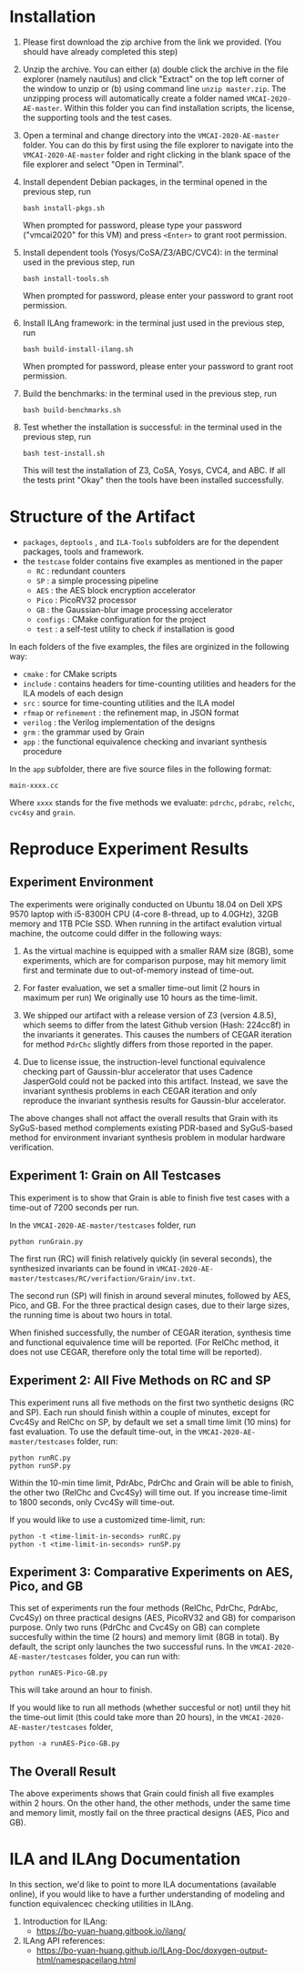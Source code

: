 Installation
==================

1. Please first download the zip archive from the link we provided. (You should have already completed this step)

2. Unzip the archive. You can either (a) double click the archive in the file explorer (namely nautilus) and click "Extract" on the top left corner of the window to unzip or (b) using command line `unzip master.zip`. The unzipping process will automatically create a folder named `VMCAI-2020-AE-master`. Within this folder you can find installation scripts, the license, the supporting tools and the test cases.

3. Open a terminal and change directory into the `VMCAI-2020-AE-master` folder. You can do this by first using the file explorer to navigate into the `VMCAI-2020-AE-master` folder and right clicking in the blank space of the file explorer and select "Open in Terminal".


4. Install dependent Debian packages, in the terminal opened in the previous step, run 

    ```
    bash install-pkgs.sh
    ```
   
   When prompted for password, please type your password ("vmcai2020" for this VM) and press `<Enter>` to grant root permission. 
 
5. Install dependent tools (Yosys/CoSA/Z3/ABC/CVC4): in the terminal used in the previous step, run 

    ```
    bash install-tools.sh
    ```

   When prompted for password, please enter your password to grant root permission.
 
6. Install ILAng framework: in the terminal just used in the previous step, run 

    ```
    bash build-install-ilang.sh
    ```

   When prompted for password, please enter your password to grant root permission.

7. Build the benchmarks: in the terminal used in the previous step, run 

    ```
    bash build-benchmarks.sh
    ```

8. Test whether the installation is successful: in the terminal used in the previous step, run 

    ```
    bash test-install.sh
    ```
    
   This will test the installation of Z3, CoSA, Yosys, CVC4, and ABC.
   If all the tests print "Okay" then the tools have been installed successfully.


Structure of the Artifact
=====================

  * `packages`, `deptools` , and `ILA-Tools` subfolders are for the dependent packages, tools and framework.
  * the `testcase` folder contains five examples as mentioned in the paper
    - `RC` : redundant counters
    - `SP` : a simple processing pipeline
    - `AES` : the AES block encryption accelerator
    - `Pico` : PicoRV32 processor
    - `GB` : the Gaussian-blur image processing accelerator
    - `configs` : CMake configuration for the project
    - `test` : a self-test utility to check if installation is good

  In each folders of the five examples, the files are orginized in the following way:

  * `cmake` : for CMake scripts
  * `include` : contains headers for time-counting utilities and headers for the ILA models of each design
  * `src` : source for time-counting utilities and the ILA model
  * `rfmap` or `refinement` : the refinement map, in JSON format
  * `verilog` : the Verilog implementation of the designs
  * `grm` : the grammar used by Grain
  * `app` : the functional equivalence checking and invariant synthesis procedure

  In the `app` subfolder, there are five source files in the following format:
  ```
  main-xxxx.cc
  ```
  Where `xxxx` stands for the five methods we evaluate: `pdrchc`, `pdrabc`, `relchc`, `cvc4sy` and `grain`.



   
Reproduce Experiment Results
====================================

Experiment Environment
------------------------------------------------------
The experiments were originally conducted on Ubuntu 18.04 on
Dell XPS 9570 laptop with i5-8300H CPU (4-core 8-thread, up to 4.0GHz),
32GB memory and 1TB PCIe SSD. When running in the artifact evalution 
virtual machine, the outcome could differ in the following ways:

  1. As the virtual machine is equipped with a smaller RAM size (8GB),
     some experiments, which are for comparison purpose, may hit memory limit first
     and terminate due to out-of-memory instead of time-out.

  2. For faster evaluation, we set a smaller time-out limit (2 hours in maximum per run)
     We originally use 10 hours as the time-limit.
  
  3. We shipped our artifact with a release version of Z3 (version 4.8.5), 
     which seems to differ from the latest Github version (Hash: 224cc8f) in the invariants 
     it generates. This causes the numbers of CEGAR iteration for method `PdrChc` slightly 
     differs from those reported in the paper.

  4. Due to license issue, the instruction-level functional equivalence checking part 
     of Gaussin-blur accelerator that uses Cadence JasperGold could not be packed into this artifact. 
     Instead, we save the invariant synthesis problems in each CEGAR iteration and only reproduce the
     invariant synthesis results for Gaussin-blur accelerator.

The above changes shall not affact the overall results that Grain with its SyGuS-based method complements
existing PDR-based and SyGuS-based method for environment invariant synthesis problem in modular
hardware verification.


Experiment 1: Grain on All Testcases
------------------------------------------------------
This experiment is to show that Grain is able to finish five
test cases with a time-out of 7200 seconds per run.

In the `VMCAI-2020-AE-master/testcases` folder, run
```
python runGrain.py
```

The first run (RC) will finish relatively quickly
(in several seconds), the synthesized invariants can be found in 
`VMCAI-2020-AE-master/testcases/RC/verifaction/Grain/inv.txt`. 

The second run (SP) will finish in around several minutes, followed
by AES, Pico, and GB. For the three practical design cases, due to 
their large sizes, the running time is about two hours in total.

When finished successfully, the number of CEGAR iteration, synthesis time
and functional equivalence time will be reported. (For RelChc method, it does 
not use CEGAR, therefore only the total time will be reported).


Experiment 2:  All Five Methods on RC and SP
------------------------------------------------------
This experiment runs all five methods on the first two synthetic
designs (RC and SP). Each run should finish within a couple of minutes,
except for Cvc4Sy and RelChc on SP, by default we set a small time
limit (10 mins) for fast evaluation. To use the default time-out,
in the `VMCAI-2020-AE-master/testcases` folder, run:

```
python runRC.py
python runSP.py
```

Within the 10-min time limit, PdrAbc, PdrChc and Grain will be able to finish, 
the other two (RelChc and Cvc4Sy) will time out. If you increase time-limit to 
1800 seconds, only Cvc4Sy will time-out.

If you would like to use a customized time-limit, run:
```
python -t <time-limit-in-seconds> runRC.py 
python -t <time-limit-in-seconds> runSP.py 
```


Experiment 3: Comparative Experiments on AES, Pico, and GB
------------------------------------------------------
This set of experiments run the four methods (RelChc, PdrChc, PdrAbc, Cvc4Sy)
on three practical designs (AES, PicoRV32 and GB) for comparison purpose. 
Only two runs (PdrChc and Cvc4Sy on GB) can complete
succesfully within the time (2 hours) and memory limit (8GB in total). 
By default, the script only launches the two successful runs.
In the `VMCAI-2020-AE-master/testcases` folder, you can run with:

```
python runAES-Pico-GB.py 
```
This will take around an hour to finish.


If you would like to run all methods (whether succesful or not) until 
they hit the time-out limit (this could take more than 20 hours), in the 
`VMCAI-2020-AE-master/testcases` folder,

```
python -a runAES-Pico-GB.py 
```


The Overall Result
------------------------------------------------------
The above experiments shows that Grain could finish all five examples within 
2 hours. On the other hand, the other methods, under the same time and memory
limit, mostly fail on the three practical designs (AES, Pico and GB).



ILA and ILAng Documentation
====================================

In this section, we'd like to point to more ILA documentations (available online),
if you would like to have a further understanding of modeling and function equivalencec 
checking utilities in ILAng. 

   1. Introduction for ILAng: 
      * https://bo-yuan-huang.gitbook.io/ilang/
   2. ILAng API references:
      * https://bo-yuan-huang.github.io/ILAng-Doc/doxygen-output-html/namespaceilang.html


